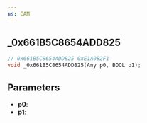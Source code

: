 ```yaml
---
ns: CAM
---
```

## _0x661B5C8654ADD825

```c
// 0x661B5C8654ADD825 0xE1A0B2F1
void _0x661B5C8654ADD825(Any p0, BOOL p1);
```


## Parameters
* **p0**: 
* **p1**: 

